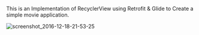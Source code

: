 This is an Implementation of RecyclerView using Retrofit & Glide to Create a simple movie application.


![screenshot_2016-12-18-21-53-25](https://cloud.githubusercontent.com/assets/10815235/21304356/8926e23a-c5bc-11e6-82c4-7e63f1c07eec.png)
